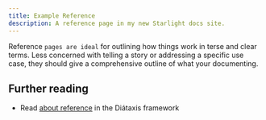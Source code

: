 ```yaml
---
title: Example Reference
description: A reference page in my new Starlight docs site.
---
```


Reference `pages are ideal` for outlining how things work in terse and clear terms.
Less concerned with telling a story or addressing a specific use case, they should give a comprehensive outline of what your documenting.

## Further reading

- Read [about reference](https://diataxis.fr/reference/) in the Diátaxis framework
